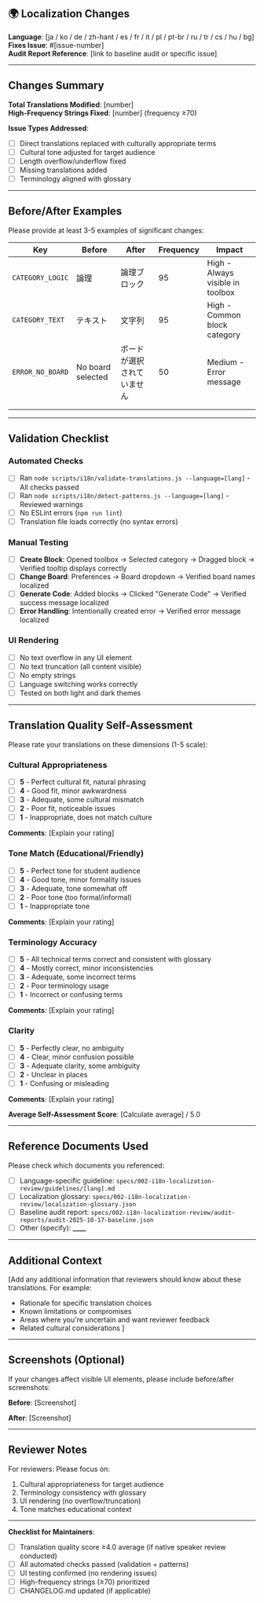 ## 🌍 Localization Changes

**Language**: [ja / ko / de / zh-hant / es / fr / it / pl / pt-br / ru / tr / cs / hu / bg]  
**Fixes Issue**: #[issue-number]  
**Audit Report Reference**: [link to baseline audit or specific issue]

---

## Changes Summary

**Total Translations Modified**: [number]  
**High-Frequency Strings Fixed**: [number] (frequency ≥70)

**Issue Types Addressed**:

-   [ ] Direct translations replaced with culturally appropriate terms
-   [ ] Cultural tone adjusted for target audience
-   [ ] Length overflow/underflow fixed
-   [ ] Missing translations added
-   [ ] Terminology aligned with glossary

---

## Before/After Examples

Please provide at least 3-5 examples of significant changes:

| Key              | Before            | After                      | Frequency | Impact                           |
| ---------------- | ----------------- | -------------------------- | --------- | -------------------------------- |
| `CATEGORY_LOGIC` | 論理              | 論理ブロック               | 95        | High - Always visible in toolbox |
| `CATEGORY_TEXT`  | テキスト          | 文字列                     | 95        | High - Common block category     |
| `ERROR_NO_BOARD` | No board selected | ボードが選択されていません | 50        | Medium - Error message           |
|                  |                   |                            |           |                                  |
|                  |                   |                            |           |                                  |

---

## Validation Checklist

### Automated Checks

-   [ ] Ran `node scripts/i18n/validate-translations.js --language=[lang]` - All checks passed
-   [ ] Ran `node scripts/i18n/detect-patterns.js --language=[lang]` - Reviewed warnings
-   [ ] No ESLint errors (`npm run lint`)
-   [ ] Translation file loads correctly (no syntax errors)

### Manual Testing

-   [ ] **Create Block**: Opened toolbox → Selected category → Dragged block → Verified tooltip displays correctly
-   [ ] **Change Board**: Preferences → Board dropdown → Verified board names localized
-   [ ] **Generate Code**: Added blocks → Clicked "Generate Code" → Verified success message localized
-   [ ] **Error Handling**: Intentionally created error → Verified error message localized

### UI Rendering

-   [ ] No text overflow in any UI element
-   [ ] No text truncation (all content visible)
-   [ ] No empty strings
-   [ ] Language switching works correctly
-   [ ] Tested on both light and dark themes

---

## Translation Quality Self-Assessment

Please rate your translations on these dimensions (1-5 scale):

### Cultural Appropriateness

-   [ ] **5** - Perfect cultural fit, natural phrasing
-   [ ] **4** - Good fit, minor awkwardness
-   [ ] **3** - Adequate, some cultural mismatch
-   [ ] **2** - Poor fit, noticeable issues
-   [ ] **1** - Inappropriate, does not match culture

**Comments**: [Explain your rating]

### Tone Match (Educational/Friendly)

-   [ ] **5** - Perfect tone for student audience
-   [ ] **4** - Good tone, minor formality issues
-   [ ] **3** - Adequate, tone somewhat off
-   [ ] **2** - Poor tone (too formal/informal)
-   [ ] **1** - Inappropriate tone

**Comments**: [Explain your rating]

### Terminology Accuracy

-   [ ] **5** - All technical terms correct and consistent with glossary
-   [ ] **4** - Mostly correct, minor inconsistencies
-   [ ] **3** - Adequate, some incorrect terms
-   [ ] **2** - Poor terminology usage
-   [ ] **1** - Incorrect or confusing terms

**Comments**: [Explain your rating]

### Clarity

-   [ ] **5** - Perfectly clear, no ambiguity
-   [ ] **4** - Clear, minor confusion possible
-   [ ] **3** - Adequate clarity, some ambiguity
-   [ ] **2** - Unclear in places
-   [ ] **1** - Confusing or misleading

**Comments**: [Explain your rating]

**Average Self-Assessment Score**: [Calculate average] / 5.0

---

## Reference Documents Used

Please check which documents you referenced:

-   [ ] Language-specific guideline: `specs/002-i18n-localization-review/guidelines/[lang].md`
-   [ ] Localization glossary: `specs/002-i18n-localization-review/localization-glossary.json`
-   [ ] Baseline audit report: `specs/002-i18n-localization-review/audit-reports/audit-2025-10-17-baseline.json`
-   [ ] Other (specify): ******\_\_\_\_******

---

## Additional Context

[Add any additional information that reviewers should know about these translations. For example:

-   Rationale for specific translation choices
-   Known limitations or compromises
-   Areas where you're uncertain and want reviewer feedback
-   Related cultural considerations
    ]

---

## Screenshots (Optional)

If your changes affect visible UI elements, please include before/after screenshots:

**Before**:
[Screenshot]

**After**:
[Screenshot]

---

## Reviewer Notes

For reviewers: Please focus on:

1. Cultural appropriateness for target audience
2. Terminology consistency with glossary
3. UI rendering (no overflow/truncation)
4. Tone matches educational context

---

**Checklist for Maintainers**:

-   [ ] Translation quality score ≥4.0 average (if native speaker review conducted)
-   [ ] All automated checks passed (validation + patterns)
-   [ ] UI testing confirmed (no rendering issues)
-   [ ] High-frequency strings (≥70) prioritized
-   [ ] CHANGELOG.md updated (if applicable)
